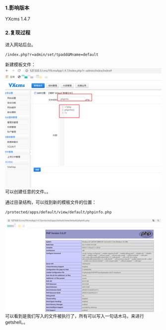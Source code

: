 ### 1.影响版本 ###
YXcms 1.4.7
### 2.复现过程 ###
进入网站后台。

    /index.php?r=admin/set/tpadd&Mname=default

新建模板文件：
![](YXCMS%201.4.7%E4%BB%BB%E6%84%8F%E6%96%87%E4%BB%B6%E5%86%99%E5%85%A5/YiVDXV.png)
可以创建任意的文件。。

通过目录结构，可以找到新的模板文件的位置：

    /protected/apps/default/view/default/phpinfo.php


![](YXCMS%201.4.7%E4%BB%BB%E6%84%8F%E6%96%87%E4%BB%B6%E5%86%99%E5%85%A5/YiZPAg.png)
可以看到是我们写入的文件被执行了，所有可以写入一句话木马，来进行getshell。。